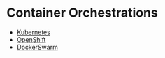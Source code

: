 # Container Orchestrations

- [Kubernetes](Kubernetes.md)
- [OpenShift](OpenShift.md)
- [DockerSwarm](Docker.md)